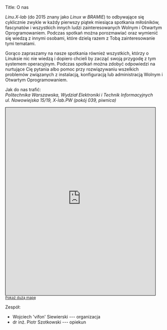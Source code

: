 Title: O nas

*Linu.X-lab* (do 2015 znany jako *Linux w BRAMIE*) to odbywające się cyklicznie zwykle w każdy pierwszy piątek miesiąca spotkania miłośników, fascynatów i wszystkich innych ludzi zainteresowanych Wolnym i Otwartym Oprogramowaniem. Podczas spotkań można porozmawiać oraz wymienić się wiedzą z innymi osobami, które dzielą razem z Tobą zainteresowanie tymi tematami.

Gorąco zapraszamy na nasze spotkania również wszystkich, którzy o Linuksie nic nie wiedzą i dopiero chcieli by zacząć swoją przygodę z tym systemem operacyjnym. Podczas spotkań można zdobyć odpowiedzi na nurtujące Cię pytania albo pomoc przy rozwiązywaniu wszelkich problemów związanych z instalacją, konfiguracją lub administracją Wolnym i Otwartym Oprogramowaniem.

Jak do nas trafić:  
*Politechnika Warszawska, Wydział Elektroniki i Technik Informacyjnych  
ul. Nowowiejska 15/19, X-lab.PW (pokój 039, piwnica)*
<iframe width="95%" height="600" frameborder="0" scrolling="no" marginheight="0" marginwidth="0" src="https://www.openstreetmap.org/export/embed.html?bbox=21.00456118583679%2C52.21652758228905%2C21.019002199172974%2C52.22142444587129&amp;layer=transportmap&amp;marker=52.218976081569984%2C21.011781692504883" style="border: 1px solid black"></iframe><br/><small><a href="https://www.openstreetmap.org/?mlat=52.21898&amp;mlon=21.01178#map=17/52.21898/21.01178&amp;layers=T">Pokaż dużą mapę</a></small>

Zespół:

- Wojciech 'vifon' Siewierski --- organizacja
- dr inż. Piotr Szotkowski --- opiekun

